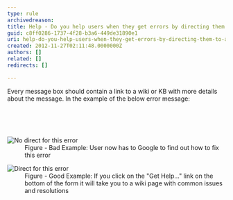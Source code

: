 ```yaml
---
type: rule
archivedreason: 
title: Help - Do you help users when they get errors by directing them to a wiki or KB?
guid: c8ff0286-1737-4f28-b3a6-449de31890e1
uri: help-do-you-help-users-when-they-get-errors-by-directing-them-to-a-wiki-or-kb
created: 2012-11-27T02:11:48.0000000Z
authors: []
related: []
redirects: []

---
```



<p>Every message box should contain a link to a wiki or KB with more details about the message. In the example of the below error message&#58;</p>
<br><excerpt class='endintro'></excerpt><br>
​<dl class="badImage"><dt><img alt="No direct for this error" src="http&#58;//www.ssw.com.au/ssw/Standards/Rules/Images/NoDirectForError.jpg" /></dt>
<dd>Figure - Bad Example&#58; User now has to Google to find out how to fix this error</dd></dl>
<dl class="goodImage"><dt><img alt="Direct for this error" src="http&#58;//www.ssw.com.au/ssw/Standards/Rules/Images/DirectForError.jpg" /></dt>
<dd>Figure - Good Example&#58; If you click on the &quot;Get Help...&quot; link on the bottom of the form it will take you to a wiki page with common issues and resolutions</dd></dl>



